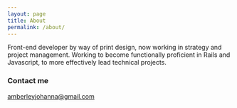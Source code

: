 ```yaml
---
layout: page
title: About
permalink: /about/
---
```


Front-end developer by way of print design, now working in strategy and project management. Working to become functionally proficient in Rails and Javascript, to more effectively lead technical projects.

### Contact me

[amberleyjohanna@gmail.com](mailto:amberleyjohanna@gmail.com)